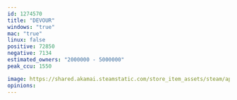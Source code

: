 ```yaml
---
id: 1274570
title: "DEVOUR"
windows: "true"
mac: "true"
linux: false
positive: 72850
negative: 7134
estimated_owners: "2000000 - 5000000"
peak_ccu: 1550

image: https://shared.akamai.steamstatic.com/store_item_assets/steam/apps/1274570/header.jpg?t=1730624650
opinions:
---
```

